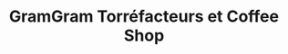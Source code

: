 ---
title: "GramGram Torréfacteurs et Coffee Shop"
url: /le-perreux-sur-marne/gramgram-torrefacteurs-et-coffee-shop/
shop: café
---